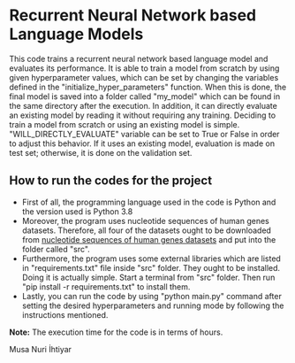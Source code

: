 # Recurrent Neural Network based Language Models

This code trains a recurrent neural network based language model and evaluates its performance. It is able to train a model from scratch by using given hyperparameter values, which can be set by changing the variables defined in the "initialize_hyper_parameters" function. When this is done, the final model is saved into a folder called "my_model" which can be found in the same directory after the execution. In addition, it can directly evaluate an existing model by reading it without requiring any training. Deciding to train a model from scratch or using an existing model is simple. "WILL_DIRECTLY_EVALUATE" variable can be set to True or False in order to adjust this behavior. If it uses an existing model, evaluation is made on test set; otherwise, it is done on the validation set. 

## How to run the codes for the project
- First of all, the programming language used in the code is Python and the version used is Python 3.8
- Moreover, the program uses nucleotide sequences of human genes datasets. Therefore, all four of the datasets ought to be downloaded from [nucleotide sequences of human genes datasets](https://drive.google.com/drive/folders/1bJHrZ0v36Om_bY3-nOkuHkKfT_dtJDuN?usp=share_link) and put into the folder called "src".  
- Furthermore, the program uses some external libraries which are listed in "requirements.txt" file inside "src" folder. They ought to be installed. Doing it is actually simple. Start a terminal from "src" folder. Then run "pip install -r requirements.txt" to install them.  
- Lastly, you can run the code by using "python main.py" command after setting the desired hyperparameters and running mode by following the instructions mentioned.

**Note:** The execution time for the code is in terms of hours.  

Musa Nuri İhtiyar
